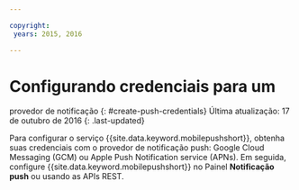 ```yaml
---

copyright:
 years: 2015, 2016

---
```

# Configurando credenciais para um
provedor de notificação
{: #create-push-credentials}
Última atualização: 17 de outubro de 2016
{: .last-updated}

Para configurar o serviço {{site.data.keyword.mobilepushshort}}, obtenha suas credenciais com o provedor de notificação push: Google Cloud Messaging (GCM) ou Apple Push Notification service (APNs). Em
seguida, configure {{site.data.keyword.mobilepushshort}} no Painel
**Notificação push** ou usando as APIs REST.
